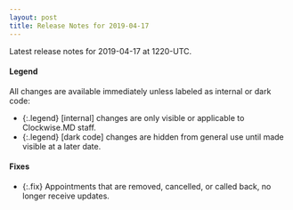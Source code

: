 ```yaml
---
layout: post
title: Release Notes for 2019-04-17
---
```


Latest release notes for 2019-04-17 at 1220-UTC.

<div class='legend' markdown='1'>

#### Legend

All changes are available immediately unless labeled as internal or dark code:

- {:.legend} [internal] changes are only visible or applicable to Clockwise.MD staff.
- {:.legend} [dark code] changes are hidden from general use until made visible at a later date.

</div>


<div class='fixes' markdown='1'>

#### Fixes

- {:.fix} Appointments that are removed, cancelled, or called back, no longer receive updates.

</div>

